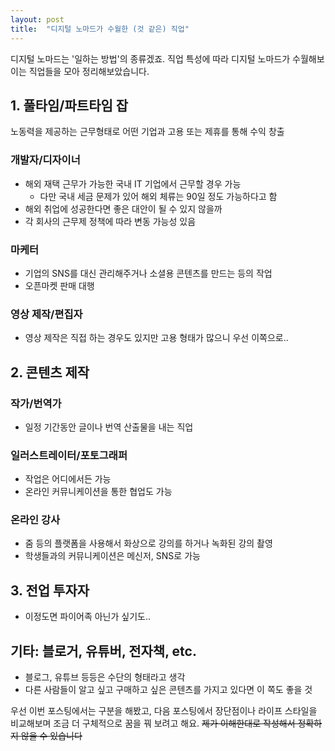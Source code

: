 ```yaml
---
layout: post
title:  "디지털 노마드가 수월한 (것 같은) 직업"
---
```


디지털 노마드는 '일하는 방법'의 종류겠죠.
직업 특성에 따라 디지털 노마드가 수월해보이는 직업들을 모아 정리해보았습니다.

## 1. 풀타임/파트타임 잡
노동력을 제공하는 근무형태로 어떤 기업과 고용 또는 제휴를 통해 수익 창출

### 개발자/디자이너
- 해외 재택 근무가 가능한 국내 IT 기업에서 근무할 경우 가능
  - 다만 국내 세금 문제가 있어 해외 체류는 90일 정도 가능하다고 함
- 해외 취업에 성공한다면 좋은 대안이 될 수 있지 않을까
- 각 회사의 근무제 정책에 따라 변동 가능성 있음

### 마케터
- 기업의 SNS를 대신 관리해주거나 소셜용 콘텐츠를 만드는 등의 작업
- 오픈마켓 판매 대행

### 영상 제작/편집자
- 영상 제작은 직접 하는 경우도 있지만 고용 형태가 많으니 우선 이쪽으로..

## 2. 콘텐츠 제작
### 작가/번역가
- 일정 기간동안 글이나 번역 산출물을 내는 직업

### 일러스트레이터/포토그래퍼
- 작업은 어디에서든 가능
- 온라인 커뮤니케이션을 통한 협업도 가능

### 온라인 강사
- 줌 등의 플랫폼을 사용해서 화상으로 강의를 하거나 녹화된 강의 촬영
- 학생들과의 커뮤니케이션은 메신저, SNS로 가능

## 3. 전업 투자자
- 이정도면 파이어족 아닌가 싶기도..

## 기타: 블로거, 유튜버, 전자책, etc.
- 블로그, 유튜브 등등은 수단의 형태라고 생각
- 다른 사람들이 알고 싶고 구매하고 싶은 콘텐츠를 가지고 있다면 이 쪽도 좋을 것



우선 이번 포스팅에서는 구분을 해봤고, 다음 포스팅에서 장단점이나 라이프 스타일을 비교해보며 조금 더 구체적으로 꿈을 꿔 보려고 해요.
~~제가 이해한대로 작성해서 정확하지 않을 수 있습니다~~
